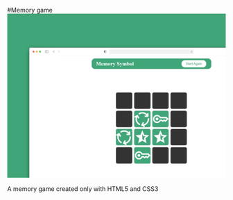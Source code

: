 ﻿#Memory game
![landscape](https://github.com/FrankiNarvaez/memory-game/blob/main/Images/memory-game.png)

A memory game created only with HTML5 and CSS3
